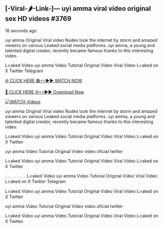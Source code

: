 ## [-Viral-🌶-Link-]— uyi amma viral video original sex HD videos #3769

18 seconds ago

uyi amma Original Viral video Nudes took the internet by storm and amazed viewers on various Leaked social media platforms. uyi amma, a young and talented digital creator, recently became famous thanks to this interesting video.

L𝚎aked Video uyi amma Video Tutorial Original Video Viral Video L𝚎aked on X Twitter Telegram

[🌐 CLICK HERE 🟢==►► WATCH NOW](https://valovideo.net/valo-video/?bom)

[🔴 CLICK HERE 🌐==►► Download Now](https://valovideo.net/valo-video/?bom)

[![WATCH Videos](https://i.imgur.com/dJHk4Zq.gif)](https://valovideo.net/valo-video/?bom)

uyi amma Original Viral video Nudes took the internet by storm and amazed viewers on various Leaked social media platforms. uyi amma, a young and talented digital creator, recently became famous thanks to this interesting video.

L𝚎aked Video uyi amma Video Tutorial Original Video Viral Video L𝚎aked on X Twitter

uyi amma Video Tutorial Original Video video oficial twitter

L𝚎aked Video uyi amma Video Tutorial Original Video Viral Video L𝚎aked on X Twitter

. . . . . . . . . L𝚎aked Video uyi amma Video Tutorial Original Video Viral Video L𝚎aked on X Twitter Telegram

L𝚎aked Video uyi amma Video Tutorial Original Video Viral Video L𝚎aked on X Twitter

uyi amma Video Tutorial Original Video video oficial twitter

L𝚎aked Video uyi amma Video Tutorial Original Video Viral Video L𝚎aked on X Twitter.